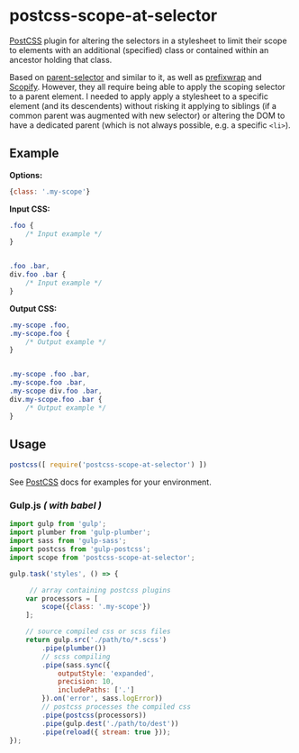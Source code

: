 # postcss-scope-at-selector

[PostCSS] plugin for altering the selectors in a stylesheet to limit their
scope to elements with an additional (specified) class or contained within an
ancestor holding that class.

Based on [parent-selector] and similar to it, as well as [prefixwrap] and
[Scopify]. However, they all require being able to apply the scoping selector
to a parent element. I needed to apply apply a stylesheet to a specific element
(and its descendents) without risking it applying to siblings (if a common
parent was augmented with new selector) or altering the DOM to have a dedicated
parent (which is not always possible, e.g. a specific `<li>`).

[PostCSS]: https://github.com/postcss/postcss
[parent-selector]: https://github.com/domwashburn/postcss-parent-selector
[prefixwrap]: https://github.com/dbtedman/postcss-prefixwrap
[Scopify]: https://github.com/pazams/postcss-scopify

## Example

**Options:**

```js
{class: '.my-scope'}
```

**Input CSS:**

```css
.foo {
    /* Input example */
}


.foo .bar,
div.foo .bar {
    /* Input example */
}
```

**Output CSS:**

```css
.my-scope .foo,
.my-scope.foo {
    /* Output example */
}


.my-scope .foo .bar,
.my-scope.foo .bar,
.my-scope div.foo .bar,
div.my-scope.foo .bar {
    /* Output example */
}
```

## Usage

```js
postcss([ require('postcss-scope-at-selector') ])
```

See [PostCSS] docs for examples for your environment.

### Gulp.js _( with babel )_

```js
import gulp from 'gulp';
import plumber from 'gulp-plumber';
import sass from 'gulp-sass';
import postcss from 'gulp-postcss';
import scope from 'postcss-scope-at-selector';

gulp.task('styles', () => {

     // array containing postcss plugins
    var processors = [
        scope({class: '.my-scope'})
    ];

    // source compiled css or scss files
    return gulp.src('./path/to/*.scss')
        .pipe(plumber())
        // scss compiling
        .pipe(sass.sync({
            outputStyle: 'expanded',
            precision: 10,
            includePaths: ['.']
        }).on('error', sass.logError))
        // postcss processes the compiled css
        .pipe(postcss(processors))
        .pipe(gulp.dest('./path/to/dest'))
        .pipe(reload({ stream: true }));
});
```
